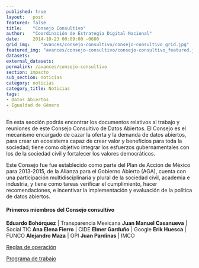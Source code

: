```yaml
---
published: true
layout:   post
featured: false
title:    "Consejo Consultivo"
author:   "Coordinación de Estrategia Digital Nacional"
date:     2014-10-23 00:09:00 -0600
grid_img:    "avances/consejo-consultivo/consejo-consultivo_grid.jpg"
featured_img: "avances/consejo-consultivo/consejo-consultivo_featured.jpg"
datasets:
external_datasets:
permalink: /avances/consejo-consultivo
section: impacto
sub_section: noticias
category: noticias
category_title: Noticias
tags:
- Datos Abiertos
- Igualdad de Género
---
```

En esta sección podrás encontrar los documentos relativos al trabajo y reuniones de este Consejo Consultivo de Datos Abiertos. El Consejo es el mecanismo encargado de cazar la oferta y la demanda de datos abiertos, para crear un ecosistema capaz de crear valor y beneficios para toda la sociedad; tiene como objetivo integrar los esfuerzos gubernamentales con los de la sociedad civil y fortalecer los valores democráticos.


Este Consejo fue fue establecido como parte del Plan de Acción de México para 2013-2015, de la Alianza para el Gobierno Abierto (AGA), cuenta con una participación multidisciplinaria y plural de la sociedad civil, academia e industria, y tiene como tareas verificar el cumplimiento, hacer recomendaciones, e incentivar la implementación y evaluación de la política de datos abiertos.

#### Primeros miembros del Consejo consultivo

**Eduardo Bohórquez** | Transparencia Mexicana
**Juan Manuel Casanueva** | Social TIC
**Ana Elena Fierro** | CIDE
**Elmer Garduño** | Google
**Erik Huesca** | FUNCO
**Alejandro Maza** | OPI
**Juan Pardinas** | IMCO


[Reglas de operación](http://tablero.gobabiertomx.org/files/54385d990c2dd.pdf)

[Programa de trabajo](http://tablero.gobabiertomx.org/files/53ff85b18b465.pdf)
